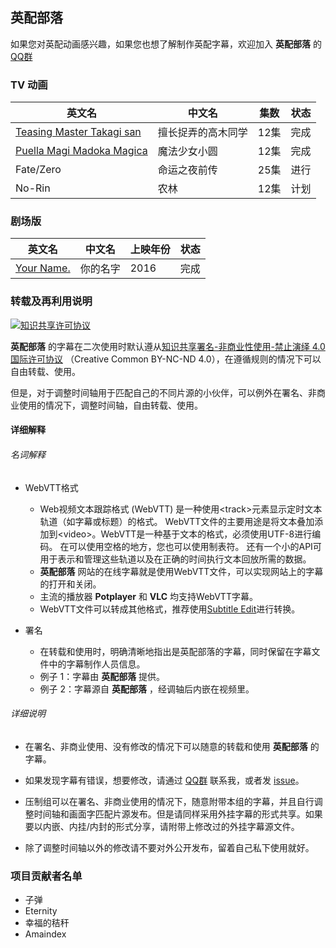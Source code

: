 ## **英配部落**

如果您对英配动画感兴趣，如果您也想了解制作英配字幕，欢迎加入 **英配部落** 的 [QQ群](https://jq.qq.com/?_wv=1027&k=5kCsfB9)

### **TV 动画**

| 英文名                                                                                                        | 中文名             | 集数 | 状态   |
| ------------------------------------------------------------------------------------------------------------- | ------------------ | ---- | ------ |
| [Teasing Master Takagi san](https://github.com/Tridagger/EDATRIBE-SUBS/tree/master/Teasing_Master_Takagi-san) | 擅长捉弄的高木同学 | 12集 | 完成   |
| [Puella Magi Madoka Magica](https://github.com/Tridagger/EDATRIBE-SUBS/tree/master/Puella_Magi_Madoka_Magica) | 魔法少女小圆       | 12集 | 完成   |
| Fate/Zero                                                                                                     | 命运之夜前传       | 25集 | 进行 |
| No-Rin                                                                                                              |      农林              |  12集    |    计划    |

### **剧场版**
| 英文名     | 中文名   | 上映年份 | 状态 |
| ---------- | -------- | -------- | --- |
| [Your Name.](https://github.com/Tridagger/EDATRIBE-SUBS/tree/master/Your_Name) | 你的名字 | 2016     | 完成 |


### 转载及再利用说明

<a rel="license" href="http://creativecommons.org/licenses/by-nc-nd/4.0/"><img alt="知识共享许可协议" style="border-width:0" src="https://i.creativecommons.org/l/by-nc-nd/4.0/88x31.png" /></a>

**英配部落** 的字幕在二次使用时默认遵从<a rel="license" href="http://creativecommons.org/licenses/by-nc-nd/4.0/">知识共享署名-非商业性使用-禁止演绎 4.0 国际许可协议</a> （Creative Common BY-NC-ND 4.0），在遵循规则的情况下可以自由转载、使用。

但是，对于调整时间轴用于匹配自己的不同片源的小伙伴，可以例外在署名、非商业使用的情况下，调整时间轴，自由转载、使用。



#### 详细解释

###### 名词解释

- WebVTT格式
  - Web视频文本跟踪格式 (WebVTT) 是一种使用\<track>元素显示定时文本轨道（如字幕或标题）的格式。 WebVTT文件的主要用途是将文本叠加添加到\<video>。WebVTT是一种基于文本的格式，必须使用UTF-8进行编码。 在可以使用空格的地方，您也可以使用制表符。 还有一个小的API可用于表示和管理这些轨道以及在正确的时间执行文本回放所需的数据。
  - **英配部落** 网站的在线字幕就是使用WebVTT文件，可以实现网站上的字幕的打开和关闭。
  - 主流的播放器 **Potplayer** 和 **VLC** 均支持WebVTT字幕。
  - WebVTT文件可以转成其他格式，推荐使用[Subtitle Edit](https://github.com/SubtitleEdit/subtitleedit)进行转换。

- 署名

  - 在转载和使用时，明确清晰地指出是英配部落的字幕，同时保留在字幕文件中的字幕制作人员信息。
  - 例子 1：字幕由 **英配部落** 提供。
  - 例子 2：字幕源自 **英配部落** ，经调轴后内嵌在视频里。




###### 详细说明

- 在署名、非商业使用、没有修改的情况下可以随意的转载和使用 **英配部落** 的字幕。

- 如果发现字幕有错误，想要修改，请通过 [QQ群](https://jq.qq.com/?_wv=1027&k=5kCsfB9) 联系我，或者发 [issue](https://github.com/Tridagger/EDATRIBE-SUBS/issues)。


- 压制组可以在署名、非商业使用的情况下，随意附带本组的字幕，并且自行调整时间轴和画面字匹配片源发布。但是请同样采用外挂字幕的形式共享。如果要以内嵌、内挂/内封的形式分享，请附带上修改过的外挂字幕源文件。


- 除了调整时间轴以外的修改请不要对外公开发布，留着自己私下使用就好。

### 项目贡献者名单
 - 子弹
 - Eternity
 - 幸福的秸秆
 - Amaindex
